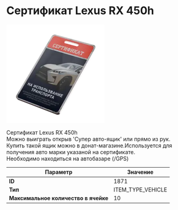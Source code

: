 # Сертификат Lexus RX 450h

![Item Image](../img/1871.webp?raw=true)

Сертификат Lexus RX 450h<br>Можно выиграть открыв 'Супер авто-ящик' или прямо из рук.<br>Купить такой ящик можно в донат-магазине.Используется для получения авто марки указаной на сертификате.<br>Необходимо находиться на автобазаре (/GPS)


| Параметр | Значение |
|----------|----------|
| **ID** | 1871 |
| **Тип** | ITEM_TYPE_VEHICLE |
| **Максимальное количество в ячейке** | 10 |

